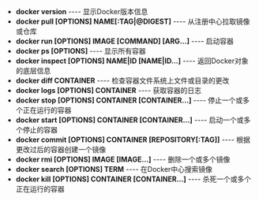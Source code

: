 - **docker version** ---- 显示Docker版本信息
- **docker pull [OPTIONS] NAME[:TAG|@DIGEST]** ---- 从注册中心拉取镜像或仓库
- **docker run [OPTIONS] IMAGE [COMMAND] [ARG...]** ---- 启动容器
- **docker ps [OPTIONS]** ---- 显示所有容器
- **docker inspect [OPTIONS] NAME|ID [NAME|ID...]** ---- 返回Docker对象的底层信息
- **docker diff CONTAINER** ---- 检查容器文件系统上文件或目录的更改
- **docker logs [OPTIONS] CONTAINER** ---- 获取容器的日志
- **docker stop [OPTIONS] CONTAINER [CONTAINER...]** ---- 停止一个或多个正在运行的容器
- **docker start [OPTIONS] CONTAINER [CONTAINER...]** ---- 启动一个或多个停止的容器
- **docker commit [OPTIONS] CONTAINER [REPOSITORY[:TAG]]** ---- 根据更改过后的容器创建一个镜像
- **docker rmi [OPTIONS] IMAGE [IMAGE...]** ---- 删除一个或多个镜像
- **docker search [OPTIONS] TERM** ---- 在Docker中心搜索镜像
- **docker kill [OPTIONS] CONTAINER [CONTAINER...]** ---- 杀死一个或多个正在运行的容器
